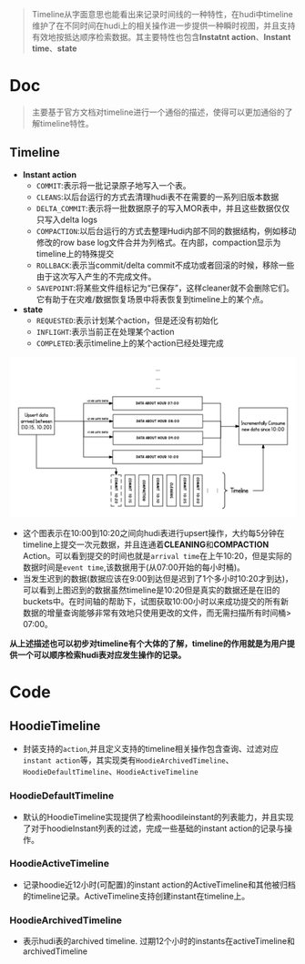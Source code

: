 > Timeline从字面意思也能看出来记录时间线的一种特性，在hudi中timeline维护了在不同时间在hudi上的相关操作进一步提供一种瞬时视图，并且支持有效地按抵达顺序检索数据。其主要特性也包含**Instatnt action**、**Instant time**、**state**

# Doc

> 主要基于官方文档对timeline进行一个通俗的描述，使得可以更加通俗的了解timeline特性。

## Timeline

* **Instant action**
  * `COMMIT`:表示将一批记录原子地写入一个表。
  * `CLEANS`:以后台运行的方式去清理hudi表不在需要的一系列旧版本数据
  * `DELTA_COMMIT`:表示将一批数据原子的写入MOR表中，并且这些数据仅仅只写入delta logs
  * `COMPACTION`:以后台运行的方式去整理Hudi内部不同的数据结构，例如移动修改的row base log文件合并为列格式。在内部，compaction显示为timeline上的特殊提交
  * `ROLLBACK`:表示当commit/delta commit不成功或者回滚的时候，移除一些由于这次写入产生的不完成文件。
  * `SAVEPOINT`:将某些文件组标记为“已保存”，这样cleaner就不会删除它们。它有助于在灾难/数据恢复场景中将表恢复到timeline上的某个点。
* **state**
  * `REQUESTED`:表示计划某个action，但是还没有初始化
  * `INFLIGHT`:表示当前正在处理某个action
  * `COMPLETED`:表示timeline上的某个action已经处理完成

![](../img/timeline.png)

* 这个图表示在10:00到10:20之间向hudi表进行upsert操作，大约每5分钟在timeline上提交一次元数据，并且连通着**CLEANING**和**COMPACTION** Action。可以看到提交的时间也就是`arrival time`在上午10:20，但是实际的数据时间是`event time`,该数据用于(从07:00开始的每小时桶)。
* 当发生迟到的数据(数据应该在9:00到达但是迟到了1个多小时10:20才到达)，可以看到上图迟到的数据虽然timeline是10:20但是真实的数据还是在旧的buckets中。在时间轴的帮助下，试图获取10:00小时以来成功提交的所有新数据的增量查询能够非常有效地只使用更改的文件，而无需扫描所有时间桶> 07:00。

**从上述描述也可以初步对timeline有个大体的了解，timeline的作用就是为用户提供一个可以顺序检索hudi表对应发生操作的记录。**

# Code

## HoodieTimeline

* 封装支持的`action`,并且定义支持的timeline相关操作包含查询、过滤对应`instant action`等，其实现类有`HoodieArchivedTimeline`、`HoodieDefaultTimeline`、`HoodieActiveTimeline`

### HoodieDefaultTimeline

* 默认的HoodieTimeline实现提供了检索hoodileinstant的列表能力，并且实现了对于hoodieInstant列表的过滤，完成一些基础的instant action的记录与操作。

### HoodieActiveTimeline

* 记录hoodie近12小时(可配置)的instant action的ActiveTimeline和其他被归档的timeline记录。ActiveTimeline支持创建instant在timeline上。

### HoodieArchivedTimeline

* 表示hudi表的archived timeline. 过期12个小时的instants在activeTimeline和archivedTimeline